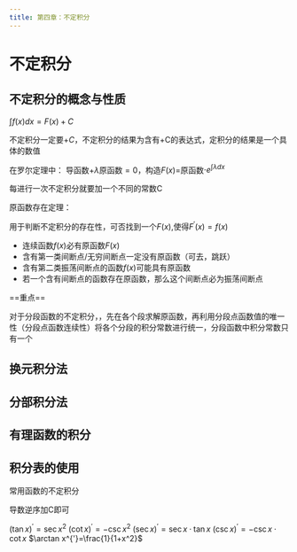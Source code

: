 ```yaml
---
title: 第四章：不定积分
---
```


# 不定积分

## 不定积分的概念与性质

$\int f(x)dx=F(x)+C$

不定积分一定要$+C$，不定积分的结果为含有+C的表达式，定积分的结果是一个具体的数值

在罗尔定理中： 导函数+$\lambda$原函数$=0$，构造$F(x)=$原函数$\cdot e^{\int\lambda dx}$

每进行一次不定积分就要加一个不同的常数C

原函数存在定理：

用于判断不定积分的存在性，可否找到一个$F(x)$,使得$F^{'}(x)=f(x)$
- 连续函数$f(x)$必有原函数$F(x)$
- 含有第一类间断点/无穷间断点一定没有原函数（可去，跳跃）
- 含有第二类振荡间断点的函数$f(x)$可能具有原函数
- 若一个含有间断点的函数存在原函数，那么这个间断点必为振荡间断点


==重点==

对于分段函数的不定积分，，先在各个段求解原函数，再利用分段点函数值的唯一性（分段点函数连续性）将各个分段的积分常数进行统一，分段函数中积分常数只有一个



## 换元积分法

## 分部积分法

## 有理函数的积分

## 积分表的使用

常用函数的不定积分

导数逆序加C即可

$(\tan x)^{'}=\sec x^2$
$(\cot x)^{'}=-\csc x^2$
$(\sec x)^{'}=\sec x·\tan x$
$(\csc x)^{'}=-\csc x·\cot x$
$\arctan x^{'}=\frac{1}{1+x^2}$
